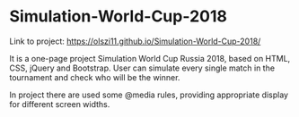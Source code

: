 # Simulation-World-Cup-2018

Link to project: https://olszi11.github.io/Simulation-World-Cup-2018/

It is a one-page project Simulation World Cup Russia 2018, based on HTML, CSS, jQuery and Bootstrap. User can simulate every single match in the tournament and check who will be the winner.

In project there are used some @media rules, providing appropriate display for different screen widths.
